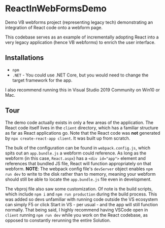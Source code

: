 # ReactInWebFormsDemo
Demo VB webforms project (representing legacy tech) demonstrating an integration of React code onto a webform page.

This codebase serves as an example of incrementally adopting React into a very legacy application (hence VB webforms) to enrich the user interface.

## Installations

* `npm`
* `.NET` - You could use .NET Core, but you would need to change the target framework for the app.

I also recommend running this in Visual Studio 2019 Community on Win10 or Mac.

## Tour

The demo code actually exists in only a few areas of the application. The React code itself lives in the `client` directory, which has a familiar structure as far as React applications go. Note that the React code was **not** generated by `npx create-react-app client`. It was built up from scratch. 

The bulk of the configuration can be found in `webpack.config.js`, which spits out an `app.bundle.js` a webform could reference. As long as the webform (in this case, `React.aspx`) has a `<div id="app">` element and references that bundled JS file, React will function appropriately on that webform. **NOTE**: The webpack config file's `devServer` object enables `npm run dev` to write to the disk rather than to memory, meaning your webform should still be able to locate the `app.bundle.js` file even in development.

The vbproj file also saw some customization. Of note is the build scripts, which include `npm i` and `npm run production` during the build process. This was added so devs unfamiliar with running code outside the VS ecosystem can simply F5 or click Start in VS - per usual - and the app will still function normally. That being said, I highly recommend having VSCode open in `client` running `npm run dev` while you work on the React codebase, as opposed to constantly rerunning the entire Solution.
